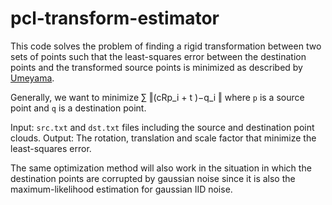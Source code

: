 # pcl-transform-estimator

This code solves the problem of finding a rigid transformation between two sets of points such that the least-squares error between the destination points and the transformed source points is minimized as described by [Umeyama](http://web.stanford.edu/class/cs273/refs/umeyama.pdf).

Generally, we want to minimize ∑ ‖(cRp_i + t )−q_i ‖ where `p` is a source point and `q` is a destination point.

Input: `src.txt` and `dst.txt` files including the source and destination point clouds.
Output: The rotation, translation and scale factor that minimize the least-squares error.

The same optimization method will also work in the situation in which the destination points are corrupted by gaussian noise since it is also the maximum-likelihood estimation for gaussian IID noise.
